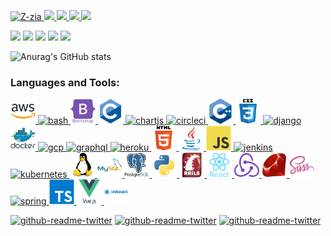 <p align="left">
  <a href="https://github.com/Z-zia/Z-zia/">
    <img src="https://komarev.com/ghpvc/?username=Z-zia" alt="Z-zia" />
  </a>
  <a href="http://twitter.com/ziadon_com">
    <img height="20" src="https://img.shields.io/twitter/follow/ziadon_com?label=Twitter&logo=twitter&style=flat" />
  </a>
  <a href="https://github.com/Z-zia">
    <img height="20" src="https://img.shields.io/github/followers/Z-zia?label=follow&logo=github&style=flat" />
  </a>
  <a href="http://qiita.com/ziadon">
    <img height="20" src="https://qiita-badge.apiapi.app/s/ziadon/posts.svg" />
  </a>
  <//qiita.com/ziadon">
    <img height="20" src="https://qiita-badge.apiapi.app/s/ziadon/contributions.svg" />
  </a>
</p>

<!--
[![Readme Card](https://github-readme-stats.vercel.app/api/pin/?username=Z-zia&repo=daisyUI_practice)](https://github.com/Z-zia/daisyUI_practice)
[![Readme Card](https://github-readme-stats.vercel.app/api/pin/?username=Z-zia&repo=GraphQL_for_Rails)](https://github.com/Z-zia/GraphQL_for_Rails)
[![Readme Card](https://github-readme-stats.vercel.app/api/pin/?username=Z-zia&repo=imakara-nanisuru)](https://github.com/Z-zia/imakara-nanisuru)
[![Readme Card](https://github-readme-stats.vercel.app/api/pin/?username=Z-zia&repo=react-tutorial)](https://github.com/Z-zia/react-tutorial)
-->

<!--
[![Top Langs](https://github-readme-stats.vercel.app/api/top-langs/?username=Z-zia)](https://github.com/Z-zia/github-readme-stats)
-->
  
![](http://github-profile-summary-cards.vercel.app/api/cards/profile-details?username=Z-zia&theme=vue)
![](http://github-profile-summary-cards.vercel.app/api/cards/repos-per-language?username=Z-zia&theme=vue)
![](http://github-profile-summary-cards.vercel.app/api/cards/most-commit-language?username=Z-zia&theme=vue)
![](http://github-profile-summary-cards.vercel.app/api/cards/stats?username=Z-zia&theme=vue)
![](http://github-profile-summary-cards.vercel.app/api/cards/productive-time?username=Z-zia&theme=vue&utcOffset=8)

![Anurag's GitHub stats](https://github-readme-stats.vercel.app/api?username=Z-zia&show_icons=true&theme=vue)


<h3 align="left">Languages and Tools:</h3>
<p align="left"> <a href="https://aws.amazon.com" target="_blank" rel="noreferrer"> <img src="https://raw.githubusercontent.com/devicons/devicon/master/icons/amazonwebservices/amazonwebservices-original-wordmark.svg" alt="aws" width="40" height="40"/> </a> <a href="https://www.gnu.org/software/bash/" target="_blank" rel="noreferrer"> <img src="https://www.vectorlogo.zone/logos/gnu_bash/gnu_bash-icon.svg" alt="bash" width="40" height="40"/> </a> <a href="https://getbootstrap.com" target="_blank" rel="noreferrer"> <img src="https://raw.githubusercontent.com/devicons/devicon/master/icons/bootstrap/bootstrap-plain-wordmark.svg" alt="bootstrap" width="40" height="40"/> </a> <a href="https://www.cprogramming.com/" target="_blank" rel="noreferrer"> <img src="https://raw.githubusercontent.com/devicons/devicon/master/icons/c/c-original.svg" alt="c" width="40" height="40"/> </a> <a href="https://www.chartjs.org" target="_blank" rel="noreferrer"> <img src="https://www.chartjs.org/media/logo-title.svg" alt="chartjs" width="40" height="40"/> </a> <a href="https://circleci.com" target="_blank" rel="noreferrer"> <img src="https://www.vectorlogo.zone/logos/circleci/circleci-icon.svg" alt="circleci" width="40" height="40"/> </a> <a href="https://www.w3schools.com/cpp/" target="_blank" rel="noreferrer"> <img src="https://raw.githubusercontent.com/devicons/devicon/master/icons/cplusplus/cplusplus-original.svg" alt="cplusplus" width="40" height="40"/> </a> <a href="https://www.w3schools.com/css/" target="_blank" rel="noreferrer"> <img src="https://raw.githubusercontent.com/devicons/devicon/master/icons/css3/css3-original-wordmark.svg" alt="css3" width="40" height="40"/> </a> <a href="https://www.djangoproject.com/" target="_blank" rel="noreferrer"> <img src="https://cdn.worldvectorlogo.com/logos/django.svg" alt="django" width="40" height="40"/> </a> <a href="https://www.docker.com/" target="_blank" rel="noreferrer"> <img src="https://raw.githubusercontent.com/devicons/devicon/master/icons/docker/docker-original-wordmark.svg" alt="docker" width="40" height="40"/> </a> <a href="https://cloud.google.com" target="_blank" rel="noreferrer"> <img src="https://www.vectorlogo.zone/logos/google_cloud/google_cloud-icon.svg" alt="gcp" width="40" height="40"/> </a> <a href="https://graphql.org" target="_blank" rel="noreferrer"> <img src="https://www.vectorlogo.zone/logos/graphql/graphql-icon.svg" alt="graphql" width="40" height="40"/> </a> <a href="https://heroku.com" target="_blank" rel="noreferrer"> <img src="https://www.vectorlogo.zone/logos/heroku/heroku-icon.svg" alt="heroku" width="40" height="40"/> </a> <a href="https://www.w3.org/html/" target="_blank" rel="noreferrer"> <img src="https://raw.githubusercontent.com/devicons/devicon/master/icons/html5/html5-original-wordmark.svg" alt="html5" width="40" height="40"/> </a> <a href="https://www.java.com" target="_blank" rel="noreferrer"> <img src="https://raw.githubusercontent.com/devicons/devicon/master/icons/java/java-original.svg" alt="java" width="40" height="40"/> </a> <a href="https://developer.mozilla.org/en-US/docs/Web/JavaScript" target="_blank" rel="noreferrer"> <img src="https://raw.githubusercontent.com/devicons/devicon/master/icons/javascript/javascript-original.svg" alt="javascript" width="40" height="40"/> </a> <a href="https://www.jenkins.io" target="_blank" rel="noreferrer"> <img src="https://www.vectorlogo.zone/logos/jenkins/jenkins-icon.svg" alt="jenkins" width="40" height="40"/> </a> <a href="https://kubernetes.io" target="_blank" rel="noreferrer"> <img src="https://www.vectorlogo.zone/logos/kubernetes/kubernetes-icon.svg" alt="kubernetes" width="40" height="40"/> </a> <a href="https://www.linux.org/" target="_blank" rel="noreferrer"> <img src="https://raw.githubusercontent.com/devicons/devicon/master/icons/linux/linux-original.svg" alt="linux" width="40" height="40"/> </a> <a href="https://www.mysql.com/" target="_blank" rel="noreferrer"> <img src="https://raw.githubusercontent.com/devicons/devicon/master/icons/mysql/mysql-original-wordmark.svg" alt="mysql" width="40" height="40"/> </a> <a href="https://www.postgresql.org" target="_blank" rel="noreferrer"> <img src="https://raw.githubusercontent.com/devicons/devicon/master/icons/postgresql/postgresql-original-wordmark.svg" alt="postgresql" width="40" height="40"/> </a> <a href="https://www.python.org" target="_blank" rel="noreferrer"> <img src="https://raw.githubusercontent.com/devicons/devicon/master/icons/python/python-original.svg" alt="python" width="40" height="40"/> </a> <a href="https://rubyonrails.org" target="_blank" rel="noreferrer"> <img src="https://raw.githubusercontent.com/devicons/devicon/master/icons/rails/rails-original-wordmark.svg" alt="rails" width="40" height="40"/> </a> <a href="https://reactjs.org/" target="_blank" rel="noreferrer"> <img src="https://raw.githubusercontent.com/devicons/devicon/master/icons/react/react-original-wordmark.svg" alt="react" width="40" height="40"/> </a> <a href="https://redux.js.org" target="_blank" rel="noreferrer"> <img src="https://raw.githubusercontent.com/devicons/devicon/master/icons/redux/redux-original.svg" alt="redux" width="40" height="40"/> </a> <a href="https://www.ruby-lang.org/en/" target="_blank" rel="noreferrer"> <img src="https://raw.githubusercontent.com/devicons/devicon/master/icons/ruby/ruby-original.svg" alt="ruby" width="40" height="40"/> </a> <a href="https://sass-lang.com" target="_blank" rel="noreferrer"> <img src="https://raw.githubusercontent.com/devicons/devicon/master/icons/sass/sass-original.svg" alt="sass" width="40" height="40"/> </a> <a href="https://spring.io/" target="_blank" rel="noreferrer"> <img src="https://www.vectorlogo.zone/logos/springio/springio-icon.svg" alt="spring" width="40" height="40"/> </a> <a href="https://www.typescriptlang.org/" target="_blank" rel="noreferrer"> <img src="https://raw.githubusercontent.com/devicons/devicon/master/icons/typescript/typescript-original.svg" alt="typescript" width="40" height="40"/> </a> <a href="https://vuejs.org/" target="_blank" rel="noreferrer"> <img src="https://raw.githubusercontent.com/devicons/devicon/master/icons/vuejs/vuejs-original-wordmark.svg" alt="vuejs" width="40" height="40"/> </a> <a href="https://webpack.js.org" target="_blank" rel="noreferrer"> <img src="https://raw.githubusercontent.com/devicons/devicon/d00d0969292a6569d45b06d3f350f463a0107b0d/icons/webpack/webpack-original-wordmark.svg" alt="webpack" width="40" height="40"/> </a> </p>

[![github-readme-twitter](https://github-readme-twitter.gazf.vercel.app/api?id=ziadon_com)](https://twitter.com/ziadon_com)
[![github-readme-twitter](https://github-readme-twitter.gazf.vercel.app/api?id=awsstatusjp_all)](https://twitter.com/awsstatusjp_all)
[![github-readme-twitter](https://github-readme-twitter.gazf.vercel.app/api?id=gcpstatusjp)](https://twitter.com/gcpstatusjp)

<!--
referred to

https://zenn.dev/yutakatay/articles/kirakira-github-profile
https://github-profile-summary-cards.vercel.app/demo.html
-->
